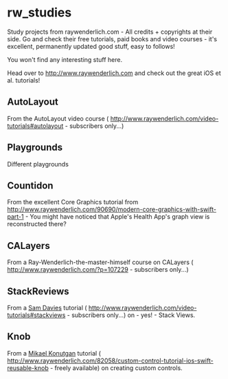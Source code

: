 # rw_studies
Study projects from raywenderlich.com - All credits + copyrights at their side. Go and check their free tutorials, paid books and video courses - it's excellent, permanently updated good stuff, easy to follows!

You won't find any interesting stuff here. 

Head over to http://www.raywenderlich.com and check out the great iOS et al. tutorials!

## AutoLayout
From the AutoLayout video course ( http://www.raywenderlich.com/video-tutorials#autolayout - subscribers only...)

## Playgrounds
Different playgrounds

## Countidon
From the excellent Core Graphics tutorial from http://www.raywenderlich.com/90690/modern-core-graphics-with-swift-part-1 - You might have noticed that Apple's Health App's graph view is reconstructed there?

## CALayers
From a Ray-Wenderlich-the-master-himself course on CALayers ( http://www.raywenderlich.com/?p=107229 - subscribers only...)

## StackReviews
From a [Sam Davies](https://twitter.com/@iwantmyrealname) tutorial ( http://www.raywenderlich.com/video-tutorials#stackviews - subscribers only...) on - yes! - Stack Views.

## Knob
From a [Mikael Konutgan](http://kmikael.com/) tutorial ( http://www.raywenderlich.com/82058/custom-control-tutorial-ios-swift-reusable-knob - freely available) on creating custom controls.
